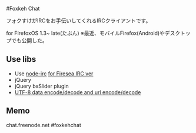 #Foxkeh Chat

フォクすけがIRCをお手伝いしてくれるIRCクライアントです。

for FirefoxOS 1.3~ late(たぶん)
※最近、モバイルFirefox(Android)やデスクトップでも公開した。

## Use libs
* Use [node-irc](https://github.com/nickdesaulniers/node-irc) [for Firesea IRC ver](https://github.com/nickdesaulniers/node-irc/commit/c7281891232db4b27ce1c5e32c34eaabf50c459e)
* jQuery
* jQuery bxSlider plugin
* [UTF-8 data encode/decode and url encode/decode](http://www.webtoolkit.info/)

## Memo

chat.freenode.net
#foxkehchat


